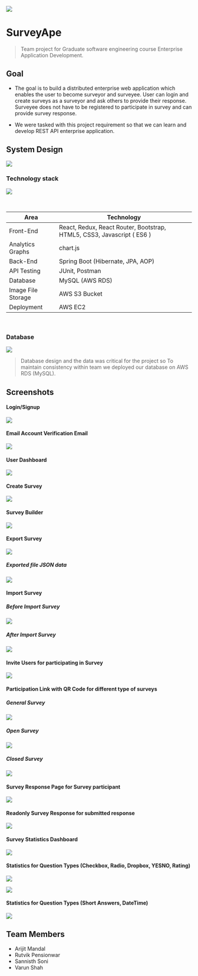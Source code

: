 <link rel="stylesheet" href="readme-src/readme.css">

![](Documentation/images/logo.png)


# SurveyApe

> Team project for Graduate software engineering course Enterprise Application Development.

## Goal

* The goal is to build a distributed enterprise web application which enables the user to become surveyor and surveyee. User can login and create surveys as a surveyor and ask others to provide their response. Surveyee does not have to be registered to participate in survey and can provide survey response.

* We were tasked with this project requirement so that we can learn and develop REST API enterprise application. 

## System Design
![](Documentation/HLD/HighLevelArchitecture.png)

### Technology stack

![](Documentation/images/1.png)

<br/>
<table>
<thead>
<tr>
<th>Area</th>
<th>Technology</th>
</tr>
</thead>
<tbody>
	<tr>
		<td>Front-End</td>
		<td>React, Redux, React Router, Bootstrap, HTML5, CSS3, Javascript ( ES6 )</td>
	</tr>
	<tr>
		<td>Analytics Graphs</td>
		<td>chart.js</td>
	</tr>
	<tr>
		<td>Back-End</td>
		<td>Spring Boot (Hibernate, JPA, AOP) </td>
	</tr>
	<tr>
		<td>API Testing</td>
		<td>JUnit, Postman</td>
	</tr>
	<tr>
		<td>Database</td>
		<td>MySQL (AWS RDS)</td>
	</tr>
	<tr>
		<td>Image File Storage</td>
		<td>AWS S3 Bucket</td>
	</tr>
    <tr>
		<td>Deployment</td>
		<td>AWS EC2</td>
	</tr>
</tbody>
</table>
<br/>


### Database
![](Documentation/DB%20Design/DB_Design_Circular.png)

> Database design and the data was critical for the project so To maintain consistency within team we deployed our database on AWS RDS (MySQL).

## Screenshots

#### Login/Signup

![](Documentation/images/Signup/signup.png)

#### Email Account Verification Email

![](Documentation/images/Signup/email_verificationcode.png)

#### User Dashboard

![](Documentation/images/Survey/survey_dashboard.png)

#### Create Survey

![](Documentation/images/SurveyBuilder/create_survey.png)

#### Survey Builder

![](Documentation/images/Survey/surveybuilder_imagesupport.png)

#### Export Survey

![](Documentation/images/Import_Export/Export/export_survey_modal.png)

##### Exported file JSON data
![](Documentation/images/Import_Export/Export/export_survey_jsonformat_file.png)

#### Import Survey

##### Before Import Survey

![](Documentation/images/Import_Export/Import/before_survey_import.png)

##### After Import Survey

![](Documentation/images/Import_Export/Import/after_survey_import.png)

#### Invite Users for participating in Survey

![](Documentation/images/Survey/share_survey.png)

#### Participation Link with QR Code for different type of surveys
##### General Survey
![](Documentation/images/Survey/general_survey_invitation.png)

##### Open Survey
![](Documentation/images/Survey/open_survey_invitation.png)

##### Closed Survey
![](Documentation/images/Survey/close_survey_invitation.png)

#### Survey Response Page for Survey participant

![](Documentation/images/SurveyResponse/surveyresponse_closed_survey.png)

#### Readonly Survey Response for submitted response

![](Documentation/images/SurveyResponse/response_submitted.png)

#### Survey Statistics Dashboard

![](Documentation/images/Statistics/stats_dashboard.png)

#### Statistics for Question Types (Checkbox, Radio, Dropbox, YESNO, Rating)

![](Documentation/images/Statistics/ratings_stats.png)

![](Documentation/images/Statistics/image_statistics.png)

#### Statistics for Question Types (Short Answers, DateTime)

![](Documentation/images/Statistics/short_answer_stats.png)


## Team Members

*	Arijit Mandal
*	Rutvik Pensionwar
*	Sannisth Soni
*	Varun Shah
